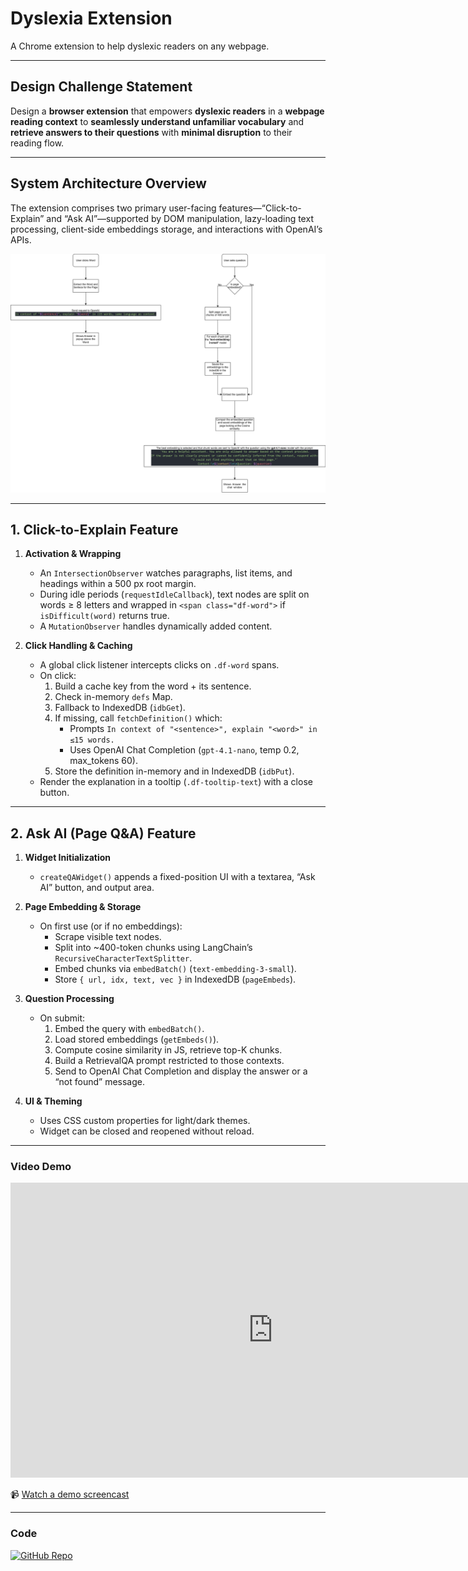 # Dyslexia Extension

A Chrome extension to help dyslexic readers on any webpage.

---

## Design Challenge Statement

Design a **browser extension** that empowers **dyslexic readers** in a **webpage reading context** to **seamlessly understand unfamiliar vocabulary** and **retrieve answers to their questions** with **minimal disruption** to their reading flow.

---

## System Architecture Overview

The extension comprises two primary user-facing features—“Click-to-Explain” and “Ask AI”—supported by DOM manipulation, lazy-loading text processing, client-side embeddings storage, and interactions with OpenAI’s APIs.

![NLP diagram](./docs/NLP.drawio.svg)

---

## 1. Click-to-Explain Feature

1. **Activation & Wrapping**  
   - An `IntersectionObserver` watches paragraphs, list items, and headings within a 500 px root margin.  
   - During idle periods (`requestIdleCallback`), text nodes are split on words ≥ 8 letters and wrapped in `<span class="df-word">` if `isDifficult(word)` returns true.  
   - A `MutationObserver` handles dynamically added content.

2. **Click Handling & Caching**  
   - A global click listener intercepts clicks on `.df-word` spans.  
   - On click:  
     1. Build a cache key from the word + its sentence.  
     2. Check in-memory `defs` Map.  
     3. Fallback to IndexedDB (`idbGet`).  
     4. If missing, call `fetchDefinition()` which:  
        - Prompts `In context of "<sentence>", explain "<word>" in ≤15 words.`  
        - Uses OpenAI Chat Completion (`gpt-4.1-nano`, temp 0.2, max_tokens 60).  
     5. Store the definition in-memory and in IndexedDB (`idbPut`).  
   - Render the explanation in a tooltip (`.df-tooltip-text`) with a close button.

---

## 2. Ask AI (Page Q&A) Feature

1. **Widget Initialization**  
   - `createQAWidget()` appends a fixed-position UI with a textarea, “Ask AI” button, and output area.

2. **Page Embedding & Storage**  
   - On first use (or if no embeddings):  
     - Scrape visible text nodes.  
     - Split into ~400-token chunks using LangChain’s `RecursiveCharacterTextSplitter`.  
     - Embed chunks via `embedBatch()` (`text-embedding-3-small`).  
     - Store `{ url, idx, text, vec }` in IndexedDB (`pageEmbeds`).

3. **Question Processing**  
   - On submit:  
     1. Embed the query with `embedBatch()`.  
     2. Load stored embeddings (`getEmbeds()`).  
     3. Compute cosine similarity in JS, retrieve top-K chunks.  
     4. Build a RetrievalQA prompt restricted to those contexts.  
     5. Send to OpenAI Chat Completion and display the answer or a “not found” message.

4. **UI & Theming**  
   - Uses CSS custom properties for light/dark themes.  
   - Widget can be closed and reopened without reload.

---

### Video Demo

<iframe width="840" height="472,5" src="https://imagekit.io/player/embed/massuus/Recording%202025-05-28%20120239%20(1).mp4/ik-master.m3u8?updatedAt=1748427039726&thumbnail=https%3A%2F%2Fik.imagekit.io%2Fmassuus%2FRecording%25202025-05-28%2520120239%2520%281%29.mp4%2Fik-thumbnail.jpg%3FupdatedAt%3D1748427039726&updatedAt=1748427039726&tr=sr-240_360_480_720_1080_2160" title="ImageKit video player" frameBorder="0" allow="accelerometer; clipboard-write; encrypted-media; gyroscope; picture-in-picture; web-share; fullscreen"> </iframe>

📹 [Watch a demo screencast](https://imagekit.io/player/embed/massuus/Recording%202025-05-28%20120239%20%281%29.mp4)

---

### Code

[![GitHub Repo](https://img.shields.io/badge/GitHub-massuus%2Fdyslexia--extension-blue?logo=github)](https://github.com/massuus/dyslexia-extension)
